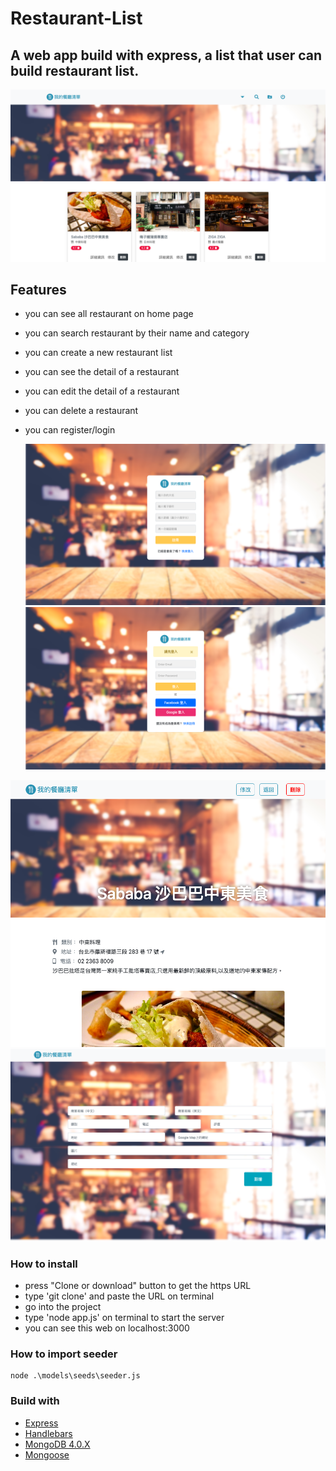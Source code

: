 # Restaurant-List

## A web app build with express, a list that user can build restaurant list.

![](./public/image/homepage.png)

## Features
 
- you can see all restaurant on home page
- you can search restaurant by their name and category
- you can create a new restaurant list
- you can see the detail of a restaurant
- you can edit the detail of a restaurant
- you can delete a restaurant
- you can register/login

  ![](./public/image/registerpage.png)
  ![](./public/image/loginpage.png)

![](./public/image/detailpage.png)
![](./public/image/createpage.png)

### How to install

- press "Clone or download" button to get the https URL
- type 'git clone' and paste the URL on terminal
- go into the project
- type 'node app.js' on terminal to start the server
- you can see this web on localhost:3000

### How to import seeder

```
node .\models\seeds\seeder.js
```

### Build with

- [Express](https://expressjs.com/zh-tw/starter/installing.html)
- [Handlebars](https://www.npmjs.com/package/express-handlebars)
- [MongoDB 4.0.X](https://www.mongodb.com/download-center/community)
- [Mongoose](https://www.npmjs.com/package/mongoose)
